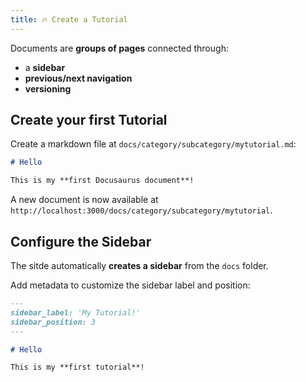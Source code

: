 ```yaml
---
title: 🔥 Create a Tutorial
---
```


Documents are **groups of pages** connected through:

- a **sidebar**
- **previous/next navigation**
- **versioning**

## Create your first Tutorial

Create a markdown file at `docs/category/subcategory/mytutorial.md`:

```md title="docs/category/subcategory/mytutorial.md"
# Hello

This is my **first Docusaurus document**!
```

A new document is now available at `http://localhost:3000/docs/category/subcategory/mytutorial`.

## Configure the Sidebar

The sitde automatically **creates a sidebar** from the `docs` folder.

Add metadata to customize the sidebar label and position:

```md title="docs/my-tutorial.md" {1-4}
---
sidebar_label: 'My Tutorial!'
sidebar_position: 3
---

# Hello

This is my **first tutorial**!
```